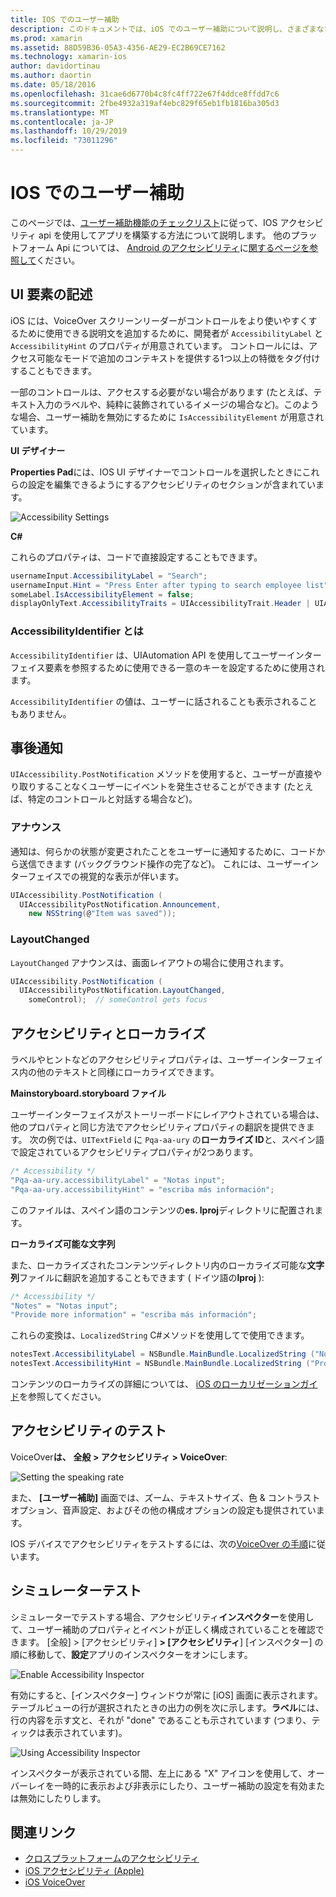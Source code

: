 ```yaml
---
title: IOS でのユーザー補助
description: このドキュメントでは、iOS でのユーザー補助について説明し、さまざまなプロパティと機能について説明します。この機能は、アプリケーションをできるだけ多くのユーザーが使用できるようにするために使用できます。
ms.prod: xamarin
ms.assetid: 88D59B36-05A3-4356-AE29-EC2B69CE7162
ms.technology: xamarin-ios
author: davidortinau
ms.author: daortin
ms.date: 05/18/2016
ms.openlocfilehash: 31cae6d6770b4c8fc4ff722e67f4ddce8ffdd7c6
ms.sourcegitcommit: 2fbe4932a319af4ebc829f65eb1fb1816ba305d3
ms.translationtype: MT
ms.contentlocale: ja-JP
ms.lasthandoff: 10/29/2019
ms.locfileid: "73011296"
---
```

# <a name="accessibility-on-ios"></a>IOS でのユーザー補助

このページでは、[ユーザー補助機能のチェックリスト](~/cross-platform/app-fundamentals/accessibility.md)に従って、IOS アクセシビリティ api を使用してアプリを構築する方法について説明します。
他のプラットフォーム Api については、 [Android のアクセシビリティ](~/android/app-fundamentals/accessibility.md)に[関するページを参照して](~/mac/app-fundamentals/accessibility.md)ください。

## <a name="describing-ui-elements"></a>UI 要素の記述

iOS には、VoiceOver スクリーンリーダーがコントロールをより使いやすくするために使用できる説明文を追加するために、開発者が `AccessibilityLabel` と `AccessibilityHint` のプロパティが用意されています。 コントロールには、アクセス可能なモードで追加のコンテキストを提供する1つ以上の特徴をタグ付けすることもできます。

一部のコントロールは、アクセスする必要がない場合があります (たとえば、テキスト入力のラベルや、純粋に装飾されているイメージの場合など)。このような場合、ユーザー補助を無効にするために `IsAccessibilityElement` が用意されています。

**UI デザイナー**

**Properties Pad**には、IOS UI デザイナーでコントロールを選択したときにこれらの設定を編集できるようにするアクセシビリティのセクションが含まれています。

![](accessibility-images/ios-designer-sml.png "Accessibility Settings")

**C#**

これらのプロパティは、コードで直接設定することもできます。

```csharp
usernameInput.AccessibilityLabel = "Search";
usernameInput.Hint = "Press Enter after typing to search employee list";
someLabel.IsAccessibilityElement = false;
displayOnlyText.AccessibilityTraits = UIAccessibilityTrait.Header | UIAccessibilityTrait.Selected;
```

### <a name="what-is-accessibilityidentifier"></a>AccessibilityIdentifier とは

`AccessibilityIdentifier` は、UIAutomation API を使用してユーザーインターフェイス要素を参照するために使用できる一意のキーを設定するために使用されます。

`AccessibilityIdentifier` の値は、ユーザーに話されることも表示されることもありません。

<a name="postnotification" />

## <a name="postnotification"></a>事後通知

`UIAccessibility.PostNotification` メソッドを使用すると、ユーザーが直接やり取りすることなくユーザーにイベントを発生させることができます (たとえば、特定のコントロールと対話する場合など)。

### <a name="announcement"></a>アナウンス

通知は、何らかの状態が変更されたことをユーザーに通知するために、コードから送信できます (バックグラウンド操作の完了など)。 これには、ユーザーインターフェイスでの視覚的な表示が伴います。

```csharp
UIAccessibility.PostNotification (
  UIAccessibilityPostNotification.Announcement,
    new NSString(@"Item was saved"));
```

### <a name="layoutchanged"></a>LayoutChanged

`LayoutChanged` アナウンスは、画面レイアウトの場合に使用されます。

```csharp
UIAccessibility.PostNotification (
  UIAccessibilityPostNotification.LayoutChanged,
    someControl);  // someControl gets focus
```

## <a name="accessibility-and-localization"></a>アクセシビリティとローカライズ

ラベルやヒントなどのアクセシビリティプロパティは、ユーザーインターフェイス内の他のテキストと同様にローカライズできます。

**Mainstoryboard.storyboard ファイル**

ユーザーインターフェイスがストーリーボードにレイアウトされている場合は、他のプロパティと同じ方法でアクセシビリティプロパティの翻訳を提供できます。 次の例では、`UITextField` に `Pqa-aa-ury` の**ローカライズ ID**と、スペイン語で設定されているアクセシビリティプロパティが2つあります。

```csharp
/* Accessibility */
"Pqa-aa-ury.accessibilityLabel" = "Notas input";
"Pqa-aa-ury.accessibilityHint" = "escriba más información";
```

このファイルは、スペイン語のコンテンツの**es. lproj**ディレクトリに配置されます。

**ローカライズ可能な文字列**

また、ローカライズされたコンテンツディレクトリ内のローカライズ可能な**文字列**ファイルに翻訳を追加することもできます ( ドイツ語の**lproj** ):

```csharp
/* Accessibility */
"Notes" = "Notas input";
"Provide more information" = "escriba más información";
```

これらの変換は、`LocalizedString` C#メソッドを使用してで使用できます。

```csharp
notesText.AccessibilityLabel = NSBundle.MainBundle.LocalizedString ("Notes", "");
notesText.AccessibilityHint = NSBundle.MainBundle.LocalizedString ("Provide more information", "");
```

コンテンツのローカライズの詳細については、 [iOS のローカリゼーションガイド](~/ios/app-fundamentals/localization/index.md)を参照してください。

<a name="testing" />

## <a name="testing-accessibility"></a>アクセシビリティのテスト

VoiceOver**は、** **全般 > アクセシビリティ > VoiceOver**:

![](accessibility-images/settings-sml.png "Setting the speaking rate")

また、 **[ユーザー補助]** 画面では、ズーム、テキストサイズ、色 & コントラストオプション、音声設定、およびその他の構成オプションの設定も提供されています。

IOS デバイスでアクセシビリティをテストするには、次の[VoiceOver の手順](https://developer.apple.com/library/ios/technotes/TestingAccessibilityOfiOSApps/TestAccessibilityonYourDevicewithVoiceOver/TestAccessibilityonYourDevicewithVoiceOver.html)に従います。

## <a name="simulator-testing"></a>シミュレーターテスト

シミュレーターでテストする場合、アクセシビリティ**インスペクター**を使用して、ユーザー補助のプロパティとイベントが正しく構成されていることを確認できます。 [全般] > [アクセシビリティ] **> [アクセシビリティ**] [インスペクター] の順に移動して、**設定**アプリのインスペクターをオンにします。

![](accessibility-images/settings-inspector-sml.png "Enable Accessibility Inspector")

有効にすると、[インスペクター] ウィンドウが常に [iOS] 画面に表示されます。
テーブルビューの行が選択されたときの出力の例を次に示します。**ラベル**には、行の内容を示す文と、それが "done" であることも示されています (つまり、ティックは表示されています)。

![](accessibility-images/tableview-a11y-sml.png "Using Accessibility Inspector")

インスペクターが表示されている間、左上にある "X" アイコンを使用して、オーバーレイを一時的に表示および非表示にしたり、ユーザー補助の設定を有効または無効にしたりします。

## <a name="related-links"></a>関連リンク

- [クロスプラットフォームのアクセシビリティ](~/cross-platform/app-fundamentals/accessibility.md)
- [iOS アクセシビリティ (Apple)](https://developer.apple.com/library/ios/documentation/UserExperience/Conceptual/iPhoneAccessibility/Accessibility_on_iPhone/Accessibility_on_iPhone.html)
- [iOS VoiceOver](https://www.apple.com/accessibility/ios/voiceover/)
